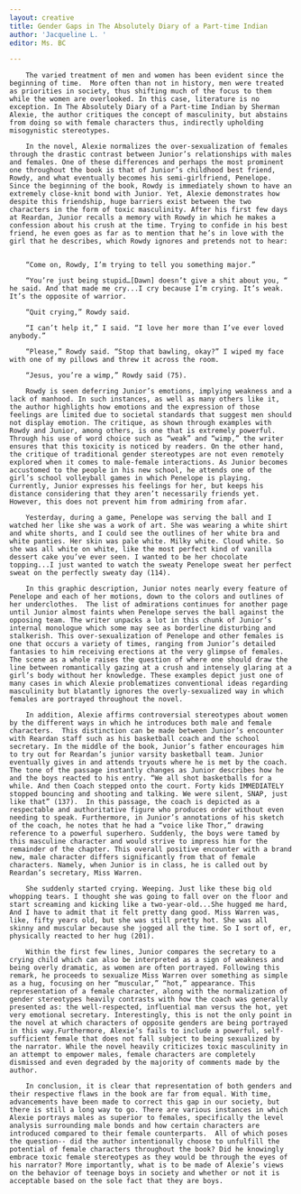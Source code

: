 ```yaml
---
layout: creative
title: Gender Gaps in The Absolutely Diary of a Part-time Indian
author: 'Jacqueline L. '
editor: Ms. BC

---
```

    	The varied treatment of men and women has been evident since the beginning of time.  More often than not in history, men were treated as priorities in society, thus shifting much of the focus to them while the women are overlooked. In this case, literature is no exception. In The Absolutely Diary of a Part-time Indian by Sherman Alexie, the author critiques the concept of masculinity, but abstains from doing so with female characters thus, indirectly upholding misogynistic stereotypes.
    	
        In the novel, Alexie normalizes the over-sexualization of females through the drastic contrast between Junior’s relationships with males and females. One of these differences and perhaps the most prominent one throughout the book is that of Junior’s childhood best friend, Rowdy, and what eventually becomes his semi-girlfriend, Penelope. Since the beginning of the book, Rowdy is immediately shown to have an extremely close-knit bond with Junior. Yet, Alexie demonstrates how despite this friendship, huge barriers exist between the two characters in the form of toxic masculinity. After his first few days at Reardan, Junior recalls a memory with Rowdy in which he makes a confession about his crush at the time. Trying to confide in his best friend, he even goes as far as to mention that he’s in love with the girl that he describes, which Rowdy ignores and pretends not to hear:
    	
        
        “Come on, Rowdy, I’m trying to tell you something major.” 
    	
        “You’re just being stupid…[Dawn] doesn’t give a shit about you, “ he said. And that made me cry...I cry because I’m crying. It’s weak. It’s the opposite of warrior. 
    	
        “Quit crying,” Rowdy said. 
    	
        “I can’t help it,” I said. “I love her more than I’ve ever loved anybody.” 
    	
        “Please,” Rowdy said. “Stop that bawling, okay?” I wiped my face with one of my pillows and threw it across the room. 
    	
        “Jesus, you’re a wimp,” Rowdy said (75). 
    	
        Rowdy is seen deferring Junior’s emotions, implying weakness and a lack of manhood. In such instances, as well as many others like it, the author highlights how emotions and the expression of those feelings are limited due to societal standards that suggest men should not display emotion. The critique, as shown through examples with Rowdy and Junior, among others, is one that is extremely powerful. Through his use of word choice such as “weak” and “wimp,” the writer ensures that this toxicity is noticed by readers. On the other hand, the critique of traditional gender stereotypes are not even remotely explored when it comes to male-female interactions. As Junior becomes accustomed to the people in his new school, he attends one of the girl’s school volleyball games in which Penelope is playing. Currently, Junior expresses his feelings for her, but keeps his distance considering that they aren’t necessarily friends yet. However, this does not prevent him from admiring from afar. 
    	
        Yesterday, during a game, Penelope was serving the ball and I watched her like she was a work of art. She was wearing a white shirt and white shorts, and I could see the outlines of her white bra and white panties. Her skin was pale white. Milky white. Cloud white. So she was all white on white, like the most perfect kind of vanilla dessert cake you’ve ever seen. I wanted to be her chocolate topping...I just wanted to watch the sweaty Penelope sweat her perfect sweat on the perfectly sweaty day (114). 
    	
        In this graphic description, Junior notes nearly every feature of Penelope and each of her motions, down to the colors and outlines of her underclothes.  The list of admirations continues for another page until Junior almost faints when Penelope serves the ball against the opposing team. The writer unpacks a lot in this chunk of Junior’s internal monologue which some may see as borderline disturbing and stalkerish. This over-sexualization of Penelope and other females is one that occurs a variety of times, ranging from Junior’s detailed fantasies to him receiving erections at the very glimpse of females. The scene as a whole raises the question of where one should draw the line between romantically gazing at a crush and intensely glaring at a girl’s body without her knowledge. These examples depict just one of many cases in which Alexie problematizes conventional ideas regarding masculinity but blatantly ignores the overly-sexualized way in which females are portrayed throughout the novel.
    	
        In addition, Alexie affirms controversial stereotypes about women by the different ways in which he introduces both male and female characters.  This distinction can be made between Junior’s encounter with Reardan staff such as his basketball coach and the school secretary. In the middle of the book, Junior’s father encourages him to try out for Reardan’s junior varsity basketball team. Junior eventually gives in and attends tryouts where he is met by the coach. The tone of the passage instantly changes as Junior describes how he and the boys reacted to his entry. “We all shot basketballs for a while. And then Coach stepped onto the court. Forty kids IMMEDIATELY stopped bouncing and shooting and talking. We were silent, SNAP, just like that” (137).  In this passage, the coach is depicted as a respectable and authoritative figure who produces order without even needing to speak. Furthermore, in Junior’s annotations of his sketch of the coach, he notes that he had a “voice like Thor,” drawing reference to a powerful superhero. Suddenly, the boys were tamed by this masculine character and would strive to impress him for the remainder of the chapter. This overall positive encounter with a brand new, male character differs significantly from that of female characters. Namely, when Junior is in class, he is called out by Reardan’s secretary, Miss Warren. 
    	
        She suddenly started crying. Weeping. Just like these big old whopping tears. I thought she was going to fall over on the floor and start screaming and kicking like a two-year-old...She hugged me hard, And I have to admit that it felt pretty dang good. Miss Warren was, like, fifty years old, but she was still pretty hot. She was all skinny and muscular because she jogged all the time. So I sort of, er, physically reacted to her hug (201). 
    	
        Within the first few lines, Junior compares the secretary to a crying child which can also be interpreted as a sign of weakness and being overly dramatic, as women are often portrayed. Following this remark, he proceeds to sexualize Miss Warren over something as simple as a hug, focusing on her “muscular,” “hot,” appearance. This representation of a female character, along with the normalization of gender stereotypes heavily contrasts with how the coach was generally presented as: the well-respected, influential man versus the hot, yet very emotional secretary. Interestingly, this is not the only point in the novel at which characters of opposite genders are being portrayed in this way.Furthermore, Alexie’s fails to include a powerful, self-sufficient female that does not fall subject to being sexualized by the narrator. While the novel heavily criticizes toxic masculinity in an attempt to empower males, female characters are completely dismissed and even degraded by the majority of comments made by the author.
    	
        In conclusion, it is clear that representation of both genders and their respective flaws in the book are far from equal. With time, advancements have been made to correct this gap in our society, but there is still a long way to go. There are various instances in which Alexie portrays males as superior to females, specifically the level analysis surrounding male bonds and how certain characters are introduced compared to their female counterparts.  All of which poses the question-- did the author intentionally choose to unfulfill the potential of female characters throughout the book? Did he knowingly embrace toxic female stereotypes as they would be through the eyes of his narrator? More importantly, what is to be made of Alexie’s views on the behavior of teenage boys in society and whether or not it is acceptable based on the sole fact that they are boys.